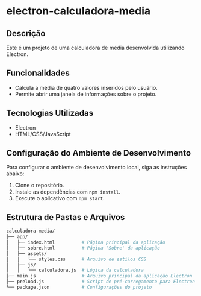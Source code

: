 # electron-calculadora-media

## Descrição
Este é um projeto de uma calculadora de média desenvolvida utilizando Electron.

## Funcionalidades
- Calcula a média de quatro valores inseridos pelo usuário.
- Permite abrir uma janela de informações sobre o projeto.

## Tecnologias Utilizadas
- Electron
- HTML/CSS/JavaScript

## Configuração do Ambiente de Desenvolvimento
Para configurar o ambiente de desenvolvimento local, siga as instruções abaixo:

1. Clone o repositório.
2. Instale as dependências com `npm install`.
3. Execute o aplicativo com `npm start`.

## Estrutura de Pastas e Arquivos
```bash
calculadora-media/
├── app/
│   ├── index.html          # Página principal da aplicação
│   ├── sobre.html          # Página 'Sobre' da aplicação
│   ├── assets/
│   │   └── styles.css      # Arquivo de estilos CSS
│   ├── js/
│   │   └── calculadora.js  # Lógica da calculadora
├── main.js                 # Arquivo principal da aplicação Electron
├── preload.js              # Script de pré-carregamento para Electron
└── package.json            # Configurações do projeto
